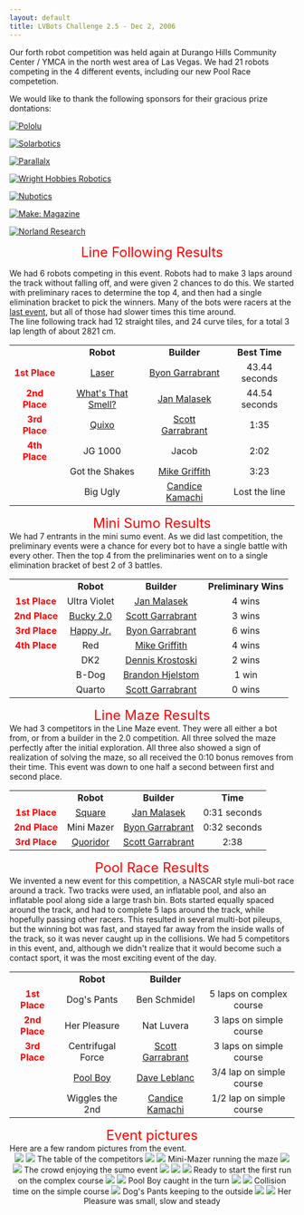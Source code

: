 ```yaml
---
layout: default
title: LVBots Challenge 2.5 - Dec 2, 2006
---
```

Our forth robot competition was held again at Durango Hills Community Center / YMCA in the north west area of Las Vegas.
We had 21 robots competing in the 4 different events, including our new Pool Race competetion.

We would like to thank the following sponsors for their gracious prize dontations:

[![Pololu](/sponsor_banners/pololu.gif)](http://www.pololu.com/)

[![Solarbotics](/sponsor_banners/solarbotics.gif)](http://www.solarbotics.com/)

[![Parallalx](/sponsor_banners/parallax.gif)](http://www.parallax.com/)

[![Wright Hobbies Robotics](/sponsor_banners/wright.gif)](http://www.wrighthobbies.net/)

[![Nubotics](/sponsor_banners/nubotics.gif)](http://www.nubotics.com/)

[![Make: Magazine](/sponsor_banners/make.gif)](http://www.makezine.com/)

[![Norland Research](/sponsor_banners/norland.gif)](http://www.smallrobot.com/)

<div align="center"><font color="red" size="+2">Line Following Results</font></div>

We had 6 robots competing in this event.
Robots had to make 3 laps around the track without falling off, and were given 2 chances to do this. 
We started with preliminary races to determine the top 4, and then had a single elimination bracket to
pick the winners.  Many of the bots were racers at the <a href="../lvbc2_0/">last event</a>, but all of those had slower times this time around.   
The line following track had 12 straight tiles, and 24 curve tiles, for a total 3 lap length of about 2821 cm.  

<table>
<tr><td align="center"></td><td align="center"><b>Robot</b></td><td align="center"><b>Builder</b></td><td align="center"><b>Best Time</b></td></tr>
<tr><td align="center"><b><font color="red">1st Place</font></b></td><td align="center"><a href="http://www.lvbots.org/gallery/bot.php?id=2">Laser</a></td><td align="center"><a href="http://www.lvbots.org/gallery/member.php?id=1">Byon Garrabrant</a></td><td align="center">43.44 seconds</td></tr>
<tr><td align="center"><b><font color="red">2nd Place</font></b></td><td align="center"><a href="http://www.lvbots.org/gallery/bot.php?id=41">What's That Smell?</a></td><td align="center"><a href="http://www.lvbots.org/gallery/member.php?id=10">Jan Malasek</a></td><td align="center">44.54 seconds</td></tr>
<tr><td align="center"><b><font color="red">3rd Place</font></b></td><td align="center"><a href="http://www.lvbots.org/gallery/bot.php?id=33">Quixo</a></td><td align="center"><a href="http://www.lvbots.org/gallery/member.php?id=21">Scott Garrabrant</a></td><td align="center">1:35</td></tr>
<tr><td align="center"><b><font color="red">4th Place</font></b></td><td align="center">JG 1000</td><td align="center">Jacob</td><td align="center">2:02</td></tr>
<tr><td align="center"></td><td align="center">Got the Shakes</td><td align="center"><a href="http://www.lvbots.org/gallery/member.php?id=4">Mike Griffith</a></td><td align="center">3:23</td></tr>
<tr><td align="center"></td><td align="center">Big Ugly</td><td align="center"><a href="http://www.lvbots.org/gallery/member.php?id=12">Candice Kamachi</a></td><td align="center">Lost the line</td></tr>
</table>


<p><p><div align="center"><font color="red" size="+2">Mini Sumo Results</font></div>
We had 7 entrants in the mini sumo event.
As we did last competition, the preliminary events were a chance for every bot to have a single battle with every other.
Then the top 4 from the preliminaries went on to a single elimination bracket of best 2 of 3 battles.
<table>
<tr><td align="center"></td><td align="center"><b>Robot</b></td><td align="center"><b>Builder</b></td><td align="center"><b>Preliminary Wins</b></td></tr>
<tr><td align="center"><b><font color="red">1st Place</font></b></td><td align="center">Ultra Violet</td><td align="center"><a href="http://www.lvbots.org/gallery/member.php?id=10">Jan Malasek</a></td><td align="center">4 wins</td></tr>
<tr><td align="center"><b><font color="red">2nd Place</font></b></td><td align="center"><a href="http://www.lvbots.org/gallery/bot.php?id=32">Bucky 2.0</a></td><td align="center"><a href="http://www.lvbots.org/gallery/member.php?id=21">Scott Garrabrant</a></td><td align="center">3 wins</td></tr>
<tr><td align="center"><b><font color="red">3rd Place</font></b></td><td align="center"><a href="http://www.lvbots.org/gallery/bot.php?id=9">Happy Jr.</a></td><td align="center"><a href="http://www.lvbots.org/gallery/member.php?id=1">Byon Garrabrant</a></td><td align="center">6 wins</td></tr>
<tr><td align="center"><b><font color="red">4th Place</font></b></td><td align="center">Red</td><td align="center"><a href="http://www.lvbots.org/gallery/member.php?id=4">Mike Griffith</a></td><td align="center">4 wins</td></tr>
<tr><td align="center"></td><td align="center">DK2</td><td align="center"><a href="http://www.lvbots.org/gallery/member.php?id=24">Dennis Krostoski</a></td><td align="center">2 wins</td></tr>
<tr><td align="center"></td><td align="center">B-Dog</td><td align="center"><a href="http://www.lvbots.org/gallery/member.php?id=19">Brandon Hjelstom</a></td><td align="center">1 win</td></tr>
<tr><td align="center"></td><td align="center">Quarto</td><td align="center"><a href="http://www.lvbots.org/gallery/member.php?id=21">Scott Garrabrant</a></td><td align="center">0 wins</td></tr>
</table>

<p><p><div align="center"><font color="red" size="+2">Line Maze Results</font></div>
We had 3 competitors in the Line Maze event.  They were all either a bot from, or from a builder in the 2.0 competition. 
All three solved the maze perfectly after the initial exploration.
All three also showed a sign of realization of solving the maze, so all received the 0:10 bonus removes from their time.
This event was down to one half a second between first and second place.
<table>
<tr><td align="center"></td><td align="center"><b>Robot</b></td><td align="center"><b>Builder</b></td><td align="center"><b>Time</b></td></tr>
<tr><td align="center"><b><font color="red">1st Place</font></b></td><td align="center"><a href="http://www.lvbots.org/gallery/bot.php?id=40">Square</a></td><td align="center"><a href="http://www.lvbots.org/gallery/member.php?id=10">Jan Malasek</a></td><td align="center">0:31 seconds</td></tr>
<tr><td align="center"><b><font color="red">2nd Place</font></b></td><td align="center">Mini Mazer</td><td align="center"><a href="http://www.lvbots.org/gallery/member.php?id=1">Byon Garrabrant</a></td><td align="center">0:32 seconds</td></tr>
<tr><td align="center"><b><font color="red">3rd Place</font></b></td><td align="center"><a href="http://www.lvbots.org/gallery/bot.php?id=31">Quoridor</a></td><td align="center"><a href="http://www.lvbots.org/gallery/member.php?id=21">Scott Garrabrant</a></td><td align="center">2:38</td></tr>
</table>

<p><p><div align="center"><font color="red" size="+2">Pool Race Results</font></div>
We invented a new event for this competition, a NASCAR style muli-bot race around a track.  
Two tracks were used, an inflatable pool, and also an inflatable pool along side a large trash bin.
Bots started equally spaced around the track, and had to complete 5 laps around the track, while hopefully passing other racers.
This resulted in several multi-bot pileups, but the winning bot was fast, and stayed far away from the inside walls of the track, so it
was never caught up in the collisions.
We had 5 competitors in this event, and, although we didn't realize that it would become such a contact sport, it was the 
most exciting event of the day.
<table>
<tr><td align="center"></td><td align="center"><b>Robot</b></td><td align="center"><b>Builder</b></td></tr>
<tr><td align="center"><b><font color="red">1st Place</font></b></td><td align="center">Dog's Pants</td><td align="center">Ben Schmidel</td><td align="center">5 laps on complex course</a></td></tr>
<tr><td align="center"><b><font color="red">2nd Place</font></b></td><td align="center">Her Pleasure</a></td><td align="center">Nat Luvera</a></td><td align="center">3 laps on simple course</td></tr>
<tr><td align="center"><b><font color="red">3rd Place</font></b></td><td align="center">Centrifugal Force</a></td><td align="center"><a href="http://www.lvbots.org/gallery/member.php?id=21">Scott Garrabrant</a></td><td align="center">3 laps on simple course</td></tr>
<tr><td align="center"><b></td><td align="center"><a href="http://www.lvbots.org/gallery/bot.php?id=43">Pool Boy</a></a></td><td align="center"><a href="http://www.lvbots.org/gallery/member.php?id=11">Dave Leblanc</a></a></td><td align="center">3/4 lap on simple course</td></tr>
<tr><td align="center"><b></td><td align="center">Wiggles the 2nd</a></td><td align="center"><a href="http://www.lvbots.org/gallery/member.php?id=12">Candice Kamachi</a></td><td align="center">1/2 lap on simple course</td></tr>
</table>

<p><p><div align="center"><font color="red" size="+2">Event pictures</font></div>
Here are a few random pictures from the event.
<br/>
<div align="center">
<img src="bots2.jpg">
<img src="bots1.jpg">
The table of the competitors
<img src="maze2.jpg">
<img src="maze1.jpg">
Mini-Mazer running the maze
<img src="line.jpg">
<img src="sumo1.jpg">
The crowd enjoying the sumo event
<img src="sumo2.jpg">
<img src="sumo3.jpg">
<img src="pool5.jpg">
Ready to start the first run on the complex course
<img src="pool4.jpg">
<img src="pool6.jpg">
Pool Boy caught in the turn
<img src="pool7.jpg">
<img src="pool8.jpg">
Collision time on the simple course
<img src="pool1.jpg">
Dog's Pants keeping to the outside
<img src="pool2.jpg">
<img src="pool3.jpg">
Her Pleasure was small, slow and steady
</div>

<p>&nbsp;</p>
</div>
</div>
<div id="leftColumn">
<?php include("../eventNavigation.html"); ?>
<?php	insert_left();	?> 	
</div>
</div>
</body>
</html>
